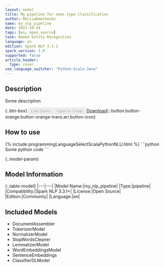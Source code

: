 ```yaml
---
layout: model
title: My pipeline for news type classification
author: MariiaDemchenko
name: my_nlp_pipeline
date: 2021-10-24
tags: [en, open_source]
task: Named Entity Recognition
language: en
edition: Spark NLP 3.3.1
spark_version: 3.0
supported: false
article_header:
  type: cover
use_language_switcher: "Python-Scala-Java"
---
```


## Description

Some description

{:.btn-box}
<button class="button button-orange" disabled>Live Demo</button>
<button class="button button-orange" disabled>Open in Colab</button>
[Download](https://s3.amazonaws.com/community.johnsnowlabs.com/MariiaDemchenko/my_nlp_pipeline_en_3.3.1_3.0_1635100919098.zip){:.button.button-orange.button-orange-trans.arr.button-icon}

## How to use



<div class="tabs-box" markdown="1">
{% include programmingLanguageSelectScalaPythonNLU.html %}
```python
Some python code
```

</div>

{:.model-param}
## Model Information

{:.table-model}
|---|---|
|Model Name:|my_nlp_pipeline|
|Type:|pipeline|
|Compatibility:|Spark NLP 3.3.1+|
|License:|Open Source|
|Edition:|Community|
|Language:|en|

## Included Models

- DocumentAssembler
- TokenizerModel
- NormalizerModel
- StopWordsCleaner
- LemmatizerModel
- WordEmbeddingsModel
- SentenceEmbeddings
- ClassifierDLModel